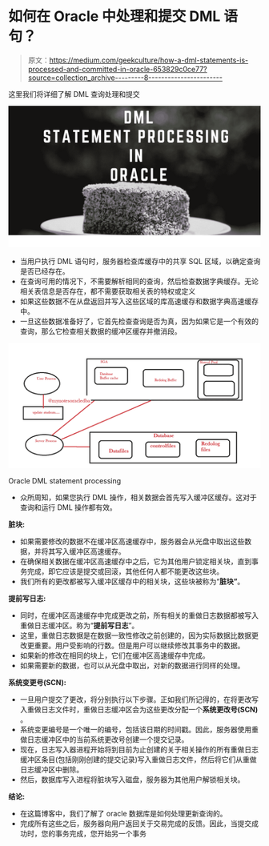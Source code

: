 # 如何在 Oracle 中处理和提交 DML 语句？

> 原文：<https://medium.com/geekculture/how-a-dml-statements-is-processed-and-committed-in-oracle-653829c0ce77?source=collection_archive---------8----------------------->

这里我们将详细了解 DML 查询处理和提交

![](img/b29394667be00448142c2dcb0852e27c.png)

*   当用户执行 DML 语句时，服务器检查库缓存中的共享 SQL 区域，以确定查询是否已经存在。
*   在查询可用的情况下，不需要解析相同的查询，然后检查数据字典缓存。无论相关表信息是否存在，都不需要获取相关表的特权或定义
*   如果这些数据不在从盘返回并写入这些区域的库高速缓存和数据字典高速缓存中。
*   一旦这些数据准备好了，它首先检查查询是否为真，因为如果它是一个有效的查询，那么它检查相关数据的缓冲区缓存并撤消段。

![](img/bd3c6735e295d08586c1b8bea86d90b6.png)

Oracle DML statement processing

*   众所周知，如果您执行 DML 操作，相关数据会首先写入缓冲区缓存。这对于查询和运行 DML 操作都有效。

**脏块:**

*   如果需要修改的数据不在缓冲区高速缓存中，服务器会从光盘中取出这些数据，并将其写入缓冲区高速缓存。
*   在确保相关数据在缓冲区高速缓存中之后，它为其他用户锁定相关块，直到事务完成，即它应该是提交或回滚，其他任何人都不能更改这些块。
*   我们所有的更改都被写入缓冲区缓存中的相关块，这些块被称为“**脏块”**。

**提前写日志:**

*   同时，在缓冲区高速缓存中完成更改之前，所有相关的重做日志数据都被写入重做日志缓冲区。称为“**提前写日志**”。
*   这里，重做日志数据是在数据一致性修改之前创建的，因为实际数据比数据更改更重要。用户受影响的行数。但是用户可以继续修改其事务中的数据。
*   如果新的修改在相同的块上，它们在缓冲区高速缓存中完成。
*   如果需要新的数据，也可以从光盘中取出，对新的数据进行同样的处理。

**系统变更号(SCN):**

*   一旦用户提交了更改，将分别执行以下步骤。正如我们所记得的，在将更改写入重做日志文件时，重做日志缓冲区会为这些更改分配一个**系统更改号(SCN)** 。
*   系统变更编号是一个唯一的编号，包括该日期的时间戳。因此，服务器使用重做日志缓冲区中的当前系统更改号创建一个提交记录。
*   现在，日志写入器进程开始将到目前为止创建的关于相关操作的所有重做日志缓冲区条目(包括刚刚创建的提交记录)写入重做日志文件，然后将它们从重做日志缓冲区中删除。
*   然后，数据库写入进程将脏块写入磁盘，服务器为其他用户解锁相关块。

**结论:**

*   在这篇博客中，我们了解了 oracle 数据库是如何处理更新查询的。
*   完成所有这些之后，服务器向用户返回关于交易完成的反馈。因此，当提交成功时，您的事务完成，您开始另一个事务